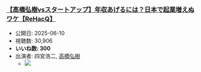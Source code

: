 ### [【高橋弘樹vsスタートアップ】年収あげるには？日本で起業増えぬワケ【ReHacQ】](https://www.youtube.com/watch?v=SFqz2LXP4B4)
-   公開日: 2025-06-10
-   視聴数: 30,906
-   **いいね数: 300**
-   出演者: 四宮浩二, [高橋弘樹](/rehacq_fan/people/高橋弘樹 "wikilink")
    - [![](https://img.youtube.com/vi/SFqz2LXP4B4/hqdefault.jpg)](https://www.youtube.com/watch?v=SFqz2LXP4B4)
